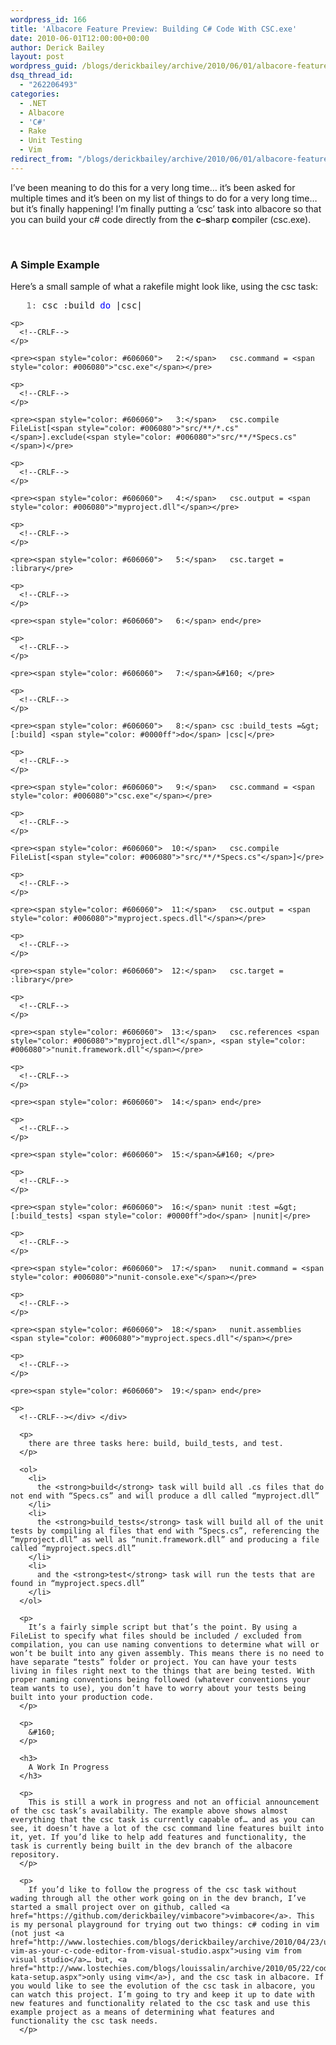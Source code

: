 ```yaml
---
wordpress_id: 166
title: 'Albacore Feature Preview: Building C# Code With CSC.exe'
date: 2010-06-01T12:00:00+00:00
author: Derick Bailey
layout: post
wordpress_guid: /blogs/derickbailey/archive/2010/06/01/albacore-feature-preview-building-c-code-with-csc-exe.aspx
dsq_thread_id:
  - "262206493"
categories:
  - .NET
  - Albacore
  - 'C#'
  - Rake
  - Unit Testing
  - Vim
redirect_from: "/blogs/derickbailey/archive/2010/06/01/albacore-feature-preview-building-c-code-with-csc-exe.aspx/"
---
```

I’ve been meaning to do this for a very long time… it’s been asked for multiple times and it’s been on my list of things to do for a very long time… but it’s finally happening! I’m finally putting a ‘csc’ task into albacore so that you can build your c# code directly from the **c**&#8211;**s**harp **c**ompiler (csc.exe). 

&#160;

### A Simple Example

Here’s a small sample of what a rakefile might look like, using the csc task:

<div>
  <div>
    <pre><span style="color: #606060">   1:</span> csc :build <span style="color: #0000ff">do</span> |csc|</pre>
    
    <p>
      <!--CRLF-->
    </p>
    
    <pre><span style="color: #606060">   2:</span>   csc.command = <span style="color: #006080">"csc.exe"</span></pre>
    
    <p>
      <!--CRLF-->
    </p>
    
    <pre><span style="color: #606060">   3:</span>   csc.compile FileList[<span style="color: #006080">"src/**/*.cs"</span>].exclude(<span style="color: #006080">"src/**/*Specs.cs"</span>)</pre>
    
    <p>
      <!--CRLF-->
    </p>
    
    <pre><span style="color: #606060">   4:</span>   csc.output = <span style="color: #006080">"myproject.dll"</span></pre>
    
    <p>
      <!--CRLF-->
    </p>
    
    <pre><span style="color: #606060">   5:</span>   csc.target = :library</pre>
    
    <p>
      <!--CRLF-->
    </p>
    
    <pre><span style="color: #606060">   6:</span> end</pre>
    
    <p>
      <!--CRLF-->
    </p>
    
    <pre><span style="color: #606060">   7:</span>&#160; </pre>
    
    <p>
      <!--CRLF-->
    </p>
    
    <pre><span style="color: #606060">   8:</span> csc :build_tests =&gt; [:build] <span style="color: #0000ff">do</span> |csc|</pre>
    
    <p>
      <!--CRLF-->
    </p>
    
    <pre><span style="color: #606060">   9:</span>   csc.command = <span style="color: #006080">"csc.exe"</span></pre>
    
    <p>
      <!--CRLF-->
    </p>
    
    <pre><span style="color: #606060">  10:</span>   csc.compile FileList[<span style="color: #006080">"src/**/*Specs.cs"</span>]</pre>
    
    <p>
      <!--CRLF-->
    </p>
    
    <pre><span style="color: #606060">  11:</span>   csc.output = <span style="color: #006080">"myproject.specs.dll"</span></pre>
    
    <p>
      <!--CRLF-->
    </p>
    
    <pre><span style="color: #606060">  12:</span>   csc.target = :library</pre>
    
    <p>
      <!--CRLF-->
    </p>
    
    <pre><span style="color: #606060">  13:</span>   csc.references <span style="color: #006080">"myproject.dll"</span>, <span style="color: #006080">"nunit.framework.dll"</span></pre>
    
    <p>
      <!--CRLF-->
    </p>
    
    <pre><span style="color: #606060">  14:</span> end</pre>
    
    <p>
      <!--CRLF-->
    </p>
    
    <pre><span style="color: #606060">  15:</span>&#160; </pre>
    
    <p>
      <!--CRLF-->
    </p>
    
    <pre><span style="color: #606060">  16:</span> nunit :test =&gt; [:build_tests] <span style="color: #0000ff">do</span> |nunit|</pre>
    
    <p>
      <!--CRLF-->
    </p>
    
    <pre><span style="color: #606060">  17:</span>   nunit.command = <span style="color: #006080">"nunit-console.exe"</span></pre>
    
    <p>
      <!--CRLF-->
    </p>
    
    <pre><span style="color: #606060">  18:</span>   nunit.assemblies <span style="color: #006080">"myproject.specs.dll"</span></pre>
    
    <p>
      <!--CRLF-->
    </p>
    
    <pre><span style="color: #606060">  19:</span> end</pre>
    
    <p>
      <!--CRLF--></div> </div> 
      
      <p>
        there are three tasks here: build, build_tests, and test.
      </p>
      
      <ol>
        <li>
          the <strong>build</strong> task will build all .cs files that do not end with “Specs.cs” and will produce a dll called “myproject.dll”
        </li>
        <li>
          the <strong>build_tests</strong> task will build all of the unit tests by compiling al files that end with “Specs.cs”, referencing the “myproject.dll” as well as “nunit.framework.dll” and producing a file called “myproject.specs.dll”
        </li>
        <li>
          and the <strong>test</strong> task will run the tests that are found in “myproject.specs.dll”
        </li>
      </ol>
      
      <p>
        It’s a fairly simple script but that’s the point. By using a FileList to specify what files should be included / excluded from compilation, you can use naming conventions to determine what will or won’t be built into any given assembly. This means there is no need to have separate “tests” folder or project. You can have your tests living in files right next to the things that are being tested. With proper naming conventions being followed (whatever conventions your team wants to use), you don’t have to worry about your tests being built into your production code.
      </p>
      
      <p>
        &#160;
      </p>
      
      <h3>
        A Work In Progress
      </h3>
      
      <p>
        This is still a work in progress and not an official announcement of the csc task’s availability. The example above shows almost everything that the csc task is currently capable of… and as you can see, it doesn’t have a lot of the csc command line features built into it, yet. If you’d like to help add features and functionality, the task is currently being built in the dev branch of the albacore repository.
      </p>
      
      <p>
        If you’d like to follow the progress of the csc task without wading through all the other work going on in the dev branch, I’ve started a small project over on github, called <a href="https://github.com/derickbailey/vimbacore">vimbacore</a>. This is my personal playground for trying out two things: c# coding in vim (not just <a href="http://www.lostechies.com/blogs/derickbailey/archive/2010/04/23/using-vim-as-your-c-code-editor-from-visual-studio.aspx">using vim from visual studio</a>… but, <a href="http://www.lostechies.com/blogs/louissalin/archive/2010/05/22/code-kata-setup.aspx">only using vim</a>), and the csc task in albacore. If you would like to see the evolution of the csc task in albacore, you can watch this project. I’m going to try and keep it up to date with new features and functionality related to the csc task and use this example project as a means of determining what features and functionality the csc task needs.
      </p>